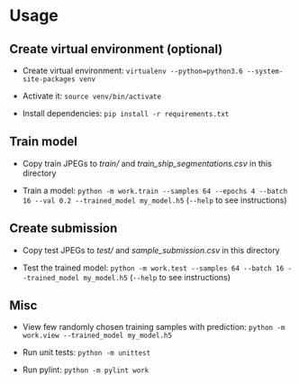 # Usage

## Create virtual environment (optional)

* Create virtual environment: `virtualenv --python=python3.6 --system-site-packages venv`

* Activate it: `source venv/bin/activate`

* Install dependencies: `pip install -r requirements.txt`

## Train model

* Copy train JPEGs to *train/* and *train_ship_segmentations.csv* in this directory

* Train a model: `python -m work.train --samples 64 --epochs 4 --batch 16 --val 0.2 --trained_model my_model.h5` (`--help` to see instructions)


## Create submission

* Copy test JPEGs to *test/* and *sample_submission.csv* in this directory

* Test the trained model: `python -m work.test --samples 64 --batch 16 --trained_model my_model.h5` (`--help` to see instructions)

## Misc

* View few randomly chosen training samples with prediction: `python -m work.view --trained_model my_model.h5`

* Run unit tests: `python -m unittest`

* Run pylint: `python -m pylint work`

